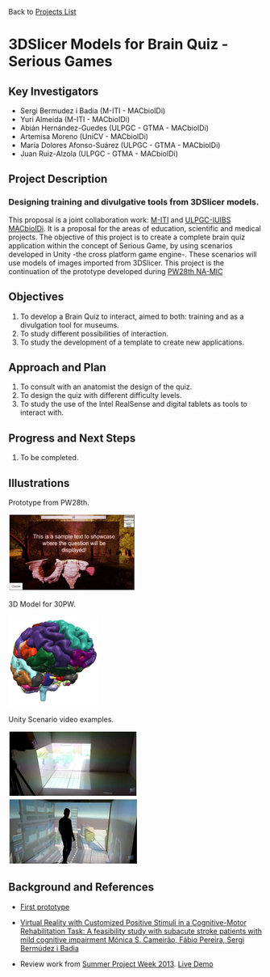 Back to [Projects List](../../README.md#ProjectsList)

# 3DSlicer Models for Brain Quiz - Serious Games

## Key Investigators

- Sergi Bermudez i Badia (M-ITI - MACbioIDi)
- Yuri Almeida (M-ITI - MACbioIDi)
- Abián Hernández-Guedes (ULPGC - GTMA - MACbioIDi)
- Artemisa Moreno (UniCV - MACbioIDi)
- María Dolores Afonso-Suárez (ULPGC - GTMA - MACbioIDi)
- Juan Ruiz-Alzola (ULPGC - GTMA - MACbioIDi)

## Project Description

### Designing training and divulgative tools from 3DSlicer models.

This proposal is a joint collaboration work: [M-ITI](https://www.m-iti.org/) and [ULPGC-IUIBS MACbioIDi](https://mt4sd.ulpgc.es/w/index.php/Proyecto_MACbioIDi). It is a proposal for the areas of education, scientific and medical projects. The objective of this project is to create a complete brain quiz application within the concept of Serious Game, by using scenarios developed in Unity -the cross platform game engine-. These scenarios will use models of images imported from 3DSlicer. This project is the continuation of the prototype developed during [PW28th NA-MIC](https://na-mic.github.io/ProjectWeek/PW28_2018_GranCanaria/Projects/3DSlicerModelsForSeriousGames/)


## Objectives

1. To develop a Brain Quiz to interact, aimed to both: training and as a divulgation tool for museums.
1. To study different possibilities of interaction.
1. To study the development of a template to create new applications.

## Approach and Plan

1. To consult with an anatomist the design of the quiz.
1. To design the quiz with different difficulty levels.
1. To study the use of the Intel RealSense and digital tablets as tools to interact with.

## Progress and Next Steps

1. To be completed.

## Illustrations
Prototype from PW28th.

<img src="PelvisQuiz.png" width="256" height="153">

3D Model for 30PW.

<img src="BrainModel.jpg" width="180" height="180">

Unity Scenario video examples.

[![Watch the video](CaveUnity_1.png)](https://www.youtube.com/watch?v=wXCQJktzXis&list=PLr1mTM03DyQ_8DbbGY4pfbsgm6zHjQfzY&index=19)
[![Watch the video](CaveUnity_2.png)](https://www.youtube.com/watch?v=eQMNyAurvVo)


## Background and References

+ [First prototype](https://na-mic.github.io/ProjectWeek/PW28_2018_GranCanaria/Projects/3DSlicerModelsForSeriousGames/)
+ [Virtual Reality with Customized Positive Stimuli in a Cognitive-Motor Rehabilitation Task: A feasibility study with subacute stroke patients with mild cognitive impairment
Mónica S. Cameirão, Fábio Pereira, Sergi Bermúdez i Badia](https://neurorehabilitation.m-iti.org/lab/wp-content/plugins/zotpress/lib/request/request.dl.php?api_user_id=161215&key=4ZQMQFB3&content_type=application/pdf)

+ Review work from [Summer Project Week 2013](https://na-mic.org/wiki/2013_Project_Week:WebbasedAnatomicalTeachingFrameworkSummer2013).  [Live Demo](http://fnndsc.github.com/babybrain)

